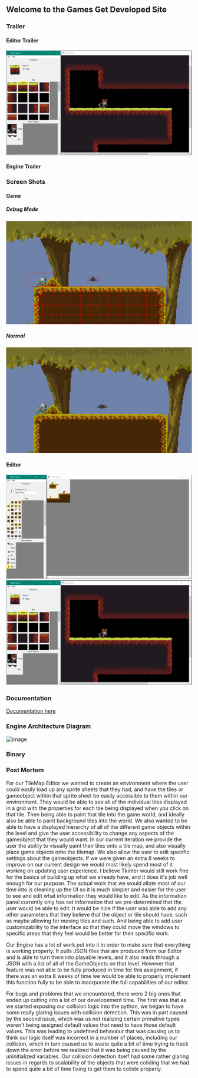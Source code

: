 ## Welcome to the Games Get Developed Site

### Trailer
#### Editor Trailer
[![](Media/Images/SS3.png)](https://youtu.be/qyyo-C-4Mvs)

#### Engine Trailer


### Screen Shots
#### Game
##### Debug Mode
![Image of Game](Media/Images/ScreenShot1.png)

##### Normal
![Image of Game](Media/Images/GS2.png)

#### Editor

![image of editor](Media/Images/SS2.png)
![image of editor](Media/Images/SS3.png)

### Documentation
<a href="/Docs/">Documentation here</a>


### Engine Architecture Diagram

![image](https://user-images.githubusercontent.com/55151815/116157706-7495c680-a6bb-11eb-8f91-7628da17df42.png)



### Binary



### Post Mortem

   For our TileMap Editor we wanted to create an environment where the user could easily load up any sprite sheets that they had, and have the tiles or gameobject within that sprite sheet be easily accessible to them within our environment. They would be able to see all of the individual tiles displayed in a grid with the properties for each tile being displayed when you click on that tile. Then being able to paint that tile into the game world, and ideally also be able to paint background tiles into the world. We also wanted to be able to have a displayed hierarchy of all of the different game objects within the level and give the user accessibility to change any aspects of the gameobject that they would want. In our current iteration we provide the user the ability to visually paint their tiles onto a tile map, and also visually place game objects onto the tilemap. We also allow the user to edit specific settings about the gameobjects. If we were given an extra 8 weeks to improve on our current design we would most likely spend most of it working on updating user experience. I believe Tkinter would still work fine for the basics of building up what we already have, and it does it's job well enough for our purpose. The actual work that we would allote most of our time into is cleaning up the UI so it is much simpler and easier for the user to see and edit what information they would like to edit. As the information panel currently only has set information that we pre-determined that the user would be able to edit. It would be nice if the user was able to add any other parameters that they believe that the object or tile should have, such as maybe allowing for moving tiles and such. And being able to add user customizability to the interface so that they could move the windows to specific areas that they feel would be better for their specific work.

   Our Engine has a lot of work put into it in order to make sure that everything is working properly. It pulls JSON files that are produced from our Editor and is able to turn them into playable levels, and it also reads through a JSON with a list of all of the GameObjects on that level. However that feature was not able to be fully produced in time for this assignment, if there was an extra 8 weeks of time we would be able to properly implement this function fully to be able to incorporate the full capabilities of our editor. 
   
   For bugs and problems that we encountered, there were 2 big ones that ended up cutting into a lot of our developement time. The first was that as we started exposing our collision logic into the python, we began to have some really glaring issues with collision detection. This was in part caused by the second issue, which was us not realizing certain primative types weren't being assigned default values that need to have those default values. This was leading to undefined behaviour that was causing us to think our logic itself was incorrect in a number of places, including our collision, which in turn caused us to waste quite a bit of time trying to track down the error before we realized that it was being caused by the uninitialized variables. Our collision detection itself had some rather glaring issues in regards to scalability of the objects that were coliding that we had to spend quite a bit of time fixing to get them to collide properly.

